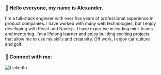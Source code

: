 ### 👋 Hello everyone, my name is Alexander.

I'm a full-stack engineer with over five years of professional experience in product companies. I have worked with many web technologies, but I enjoy developing with React and Node.js. I have expertise in leading mini-teams and mentoring. I'm a lifelong learner and enjoy building exciting projects that allow me to use my skills and creativity. Off work, I enjoy car culture and golf.

### 🤝 Connect with me:
![LinkedIn](https://img.shields.io/badge/LinkedIn-0A66C2?style=for-the-badge&logo=LinkedIn&logoColor=white)

[LinkedIn]: https://www.linkedin.com/in/artamonovtech
